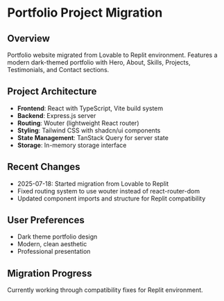 # Portfolio Project Migration

## Overview
Portfolio website migrated from Lovable to Replit environment. Features a modern dark-themed portfolio with Hero, About, Skills, Projects, Testimonials, and Contact sections.

## Project Architecture
- **Frontend**: React with TypeScript, Vite build system
- **Backend**: Express.js server
- **Routing**: Wouter (lightweight React router)
- **Styling**: Tailwind CSS with shadcn/ui components
- **State Management**: TanStack Query for server state
- **Storage**: In-memory storage interface

## Recent Changes
- 2025-07-18: Started migration from Lovable to Replit
- Fixed routing system to use wouter instead of react-router-dom
- Updated component imports and structure for Replit compatibility

## User Preferences
- Dark theme portfolio design
- Modern, clean aesthetic
- Professional presentation

## Migration Progress
Currently working through compatibility fixes for Replit environment.